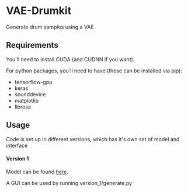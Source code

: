 # VAE-Drumkit
Generate drum samples using a VAE
## Requirements
You'll need to install CUDA (and CUDNN if you want).

For python packages, you'll need to have (these can be installed via pip):

*  tensorflow-gpu
*  keras
*  sounddevice
*  matplotlib
*  librosa

## Usage
Code is set up in different versions, which has it's own set of model and interface

#### Version 1
Model can be found [here](https://drive.google.com/file/d/1jD0Ia3yOs_DA24bpVcokehw2DOAifBCG/view).

A GUI can be used by running version_1/generate.py
